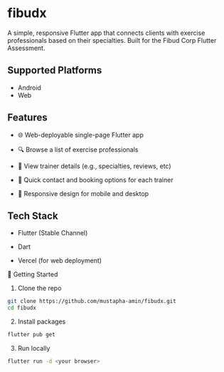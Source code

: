 # fibudx

A simple, responsive Flutter app that connects clients with exercise professionals based on their specialties. Built for the Fibud Corp Flutter Assessment.

## Supported Platforms
- Android
- Web

## Features
- 🌐 Web-deployable single-page Flutter app

- 🔍 Browse a list of exercise professionals

- 📂 View trainer details (e.g., specialties, reviews, etc)

- 💬 Quick contact and booking options for each trainer

- 📱 Responsive design for mobile and desktop

## Tech Stack
- Flutter (Stable Channel)

- Dart

- Vercel (for web deployment)

🚀 Getting Started
1. Clone the repo
```bash
git clone https://github.com/mustapha-amin/fibudx.git
cd fibudx
```
2. Install packages
```bash
flutter pub get
```
3. Run locally
```bash
flutter run -d <your browser>
```
